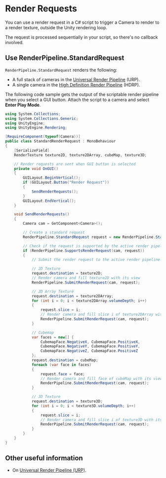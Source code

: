 # Render Requests

You can use a render request in a C# script to trigger a Camera to render to a render texture, outside the Unity rendering loop.

The request is processed sequentially in your script, so there's no callback involved.

## Use RenderPipeline.StandardRequest

`RenderPipeline.StandardRequest` renders the following:

* A full stack of cameras in the [Universal Render Pipeline](https://docs.unity3d.com/Packages/com.unity.render-pipelines.universal@latest/index.html) (URP).
* A single camera in the [High Definition Render Pipeline](https://docs.unity3d.com/Packages/com.unity.render-pipelines.high-definition@latest/index.html) (HDRP).

The following code sample gets the output of the scriptable render pipeline when you select a GUI button. Attach the script to a camera and select **Enter Play Mode**.

```c#
using System.Collections;
using System.Collections.Generic;
using UnityEngine;
using UnityEngine.Rendering;

[RequireComponent(typeof(Camera))]
public class StandardRenderRequest : MonoBehaviour
{
    [SerializeField]
    RenderTexture texture2D, texture2DArray, cubeMap, texture3D;

    // Render requests are sent when GUI button is selected
    private void OnGUI()
    {
        GUILayout.BeginVertical();
        if (GUILayout.Button("Render Request"))
        {
            SendRenderRequests();
        }
        GUILayout.EndVertical();
    }

    void SendRenderRequests()
    {
        Camera cam = GetComponent<Camera>();

        // Create a standard request
        RenderPipeline.StandardRequest request = new RenderPipeline.StandardRequest();

        // Check if the request is supported by the active render pipeline
        if (RenderPipeline.SupportsRenderRequest(cam, request))
        {
            // Submit the render request to the active render pipeline with different destination textures

            // 2D Texture
            request.destination = texture2D;
            // Render camera and fill texture2D with its view
            RenderPipeline.SubmitRenderRequest(cam, request);

            // 2D Array Texture
            request.destination = texture2DArray;
            for (int i = 0; i < texture2DArray.volumeDepth; i++)
            {
                request.slice = i;
                // Render camera and fill slice i of texture2DArray with its view
                RenderPipeline.SubmitRenderRequest(cam, request);
            }

            // Cubemap
            var faces = new[] {
                CubemapFace.NegativeX, CubemapFace.PositiveX,
                CubemapFace.NegativeY, CubemapFace.PositiveY,
                CubemapFace.NegativeZ, CubemapFace.PositiveZ
            };
            request.destination = cubeMap;
            foreach (var face in faces)
            {
                request.face = face;
                // Render camera and fill face of cubeMap with its view
                RenderPipeline.SubmitRenderRequest(cam, request);
            }

            // 3D Texture
            request.destination = texture3D;
            for (int i = 0; i < texture3D.volumeDepth; i++)
            {
                request.slice = i;
                // Render camera and fill slice i of texture3D with its view
                RenderPipeline.SubmitRenderRequest(cam, request);
            }
        }
    }
}
```

## Other useful information

* On [Universal Render Pipeline (URP)](https://docs.unity3d.com/Packages/com.unity.render-pipelines.universal@17.0/manual/User-Render-Requests.html).

